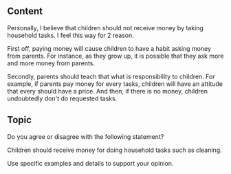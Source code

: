 ## Content
Personally, I believe that children should not receive money by taking household tasks. I feel this way for 2 reason.

First off, paying money will cause children to have a habit asking money from parents. For instance, as they grow up, it is possible that they ask more and more money from parents.

Secondly, parents should teach that what is responsibility to children. For example, if parents pay money for every tasks, children will have an attitude that every should have a price. And then, if there is no money, children undoubtedly don't do requested tasks.


## Topic
Do you agree or disagree with the following statement?

Children should receive money for doing household tasks such as cleaning.

Use specific examples and details to support your opinion.